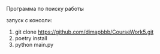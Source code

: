 Программа по поиску работы

запуск с консоли:

1) git clone https://github.com/dimapbbb/CourseWork5.git
2) poetry install
3) python main.py
